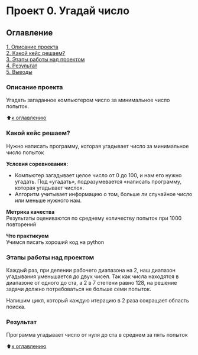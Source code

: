 # Проект 0. Угадай число

## Оглавление  
[1. Описание проекта](https://github.com/ClodEndy/data_science/tree/main/Project_0/README.md#Описание-проекта)  
[2. Какой кейс решаем?](https://github.com/ClodEndy/data_science/tree/main/Project_0/README.md#Какой-кейс-решаем)  
[3. Этапы работы над проектом](https://github.com/ClodEndy/data_science/tree/main/Project_0/README.md#Этапы-работы-над-проектом)  
[4. Результат](https://github.com/ClodEndy/data_science/tree/main/Project_0/README.md#Результат)    
[5. Выводы](https://github.com/ClodEndy/data_science/tree/main/Project_0/README.md#Выводы) 

### Описание проекта    
Угадать загаданное компьютером число за минимальное число попыток.

:arrow_up:[к оглавлению](https://github.com/ClodEndy/data_science/tree/main/Project_0/README.md#Оглавление)


### Какой кейс решаем?    
Нужно написать программу, которая угадывает число за минимальное число попыток

**Условия соревнования:**  
- Компьютер загадывает целое число от 0 до 100, и нам его нужно угадать. Под «угадать», подразумевается «написать программу, которая угадывает число».
- Алгоритм учитывает информацию о том, больше ли случайное число или меньше нужного нам.

**Метрика качества**     
Результаты оцениваются по среднему количеству попыток при 1000 повторений

**Что практикуем**     
Учимся писать хороший код на python

### Этапы работы над проектом
Каждый раз, при делении рабочего диапазона на 2, наш диапазон угадывания уменьшается до двух чисел.
Так как числа находятся в диапазоне от одного до ста, а 2 в 7 степени равно 128, на решение задачи должно потребоваться не больше семи попыток.

Напишим цикл, который каждую итерацию в 2 раза сокращает область поиска. 

### Результат
Программа угадывает число от нуля до ста в среднем за пять попыток
  
:arrow_up:[к оглавлению](https://github.com/ClodEndy/data_science/tree/main/Project_0/README.md#Оглавление)
